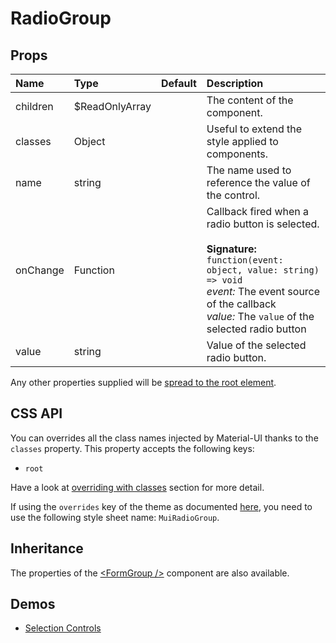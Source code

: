 <!--- This documentation is automatically generated, do not try to edit it. -->

# RadioGroup



## Props
| Name | Type | Default | Description |
|:-----|:-----|:--------|:------------|
| children | $ReadOnlyArray |  | The content of the component. |
| classes | Object |  | Useful to extend the style applied to components. |
| name | string |  | The name used to reference the value of the control. |
| onChange | Function |  | Callback fired when a radio button is selected.<br><br>**Signature:**<br>`function(event: object, value: string) => void`<br>*event:* The event source of the callback<br>*value:* The `value` of the selected radio button |
| value | string |  | Value of the selected radio button. |

Any other properties supplied will be [spread to the root element](/customization/api#spread).

## CSS API

You can overrides all the class names injected by Material-UI thanks to the `classes` property.
This property accepts the following keys:
- `root`

Have a look at [overriding with classes](/customization/overrides#overriding-with-classes)
section for more detail.

If using the `overrides` key of the theme as documented
[here](/customization/themes#customizing-all-instances-of-a-component-type),
you need to use the following style sheet name: `MuiRadioGroup`.

## Inheritance

The properties of the [&lt;FormGroup /&gt;](/api/form-group) component are also available.

## Demos

- [Selection Controls](/demos/selection-controls)

